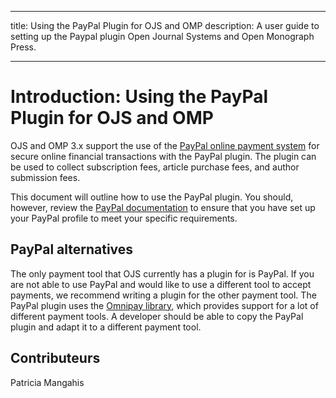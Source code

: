 - - -
title: Using the PayPal Plugin for OJS and OMP description: A user guide to setting up the Paypal plugin Open Journal Systems and Open Monograph Press.
- - -

# Introduction: Using the PayPal Plugin for OJS and OMP

OJS and OMP 3.x support the use of the [PayPal online payment system](https://www.paypal.com/) for secure online financial transactions with the PayPal plugin. The plugin can be used to collect subscription fees, article purchase fees, and author submission fees.

This document will outline how to use the PayPal plugin. You should, however, review the [PayPal documentation](https://www.paypal.com/us/selfhelp/home) to ensure that you have set up your PayPal profile to meet your specific requirements.

## PayPal alternatives
The only payment tool that OJS currently has a plugin for is PayPal. If you are not able to use PayPal and would like to use a different tool to accept payments, we recommend writing a plugin for the other payment tool. The PayPal plugin uses the [Omnipay library](https://omnipay.thephpleague.com/), which provides support for a lot of different payment tools. A developer should be able to copy the PayPal plugin and adapt it to a different payment tool.

## Contributeurs
Patricia Mangahis
